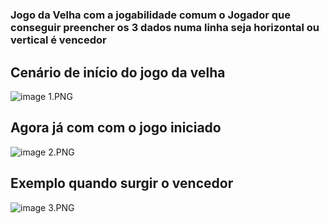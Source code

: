 <h1 align="center">
  <p alt = "JogoDaVelha" title="#delicinha"  width="200px" />

### Jogo da Velha com a jogabilidade comum o Jogador que conseguir preencher os 3 dados numa linha seja horizontal ou vertical é vencedor

## Cenário de início do jogo da velha

![image 1.PNG](https://github.com/YcaroSilva/JogoDaVelha/blob/master/image%201.PNG)

## Agora já com com o jogo iniciado

![image 2.PNG](https://github.com/YcaroSilva/JogoDaVelha/blob/master/image%202.PNG)

## Exemplo quando surgir o vencedor

![image 3.PNG](https://github.com/YcaroSilva/JogoDaVelha/blob/master/image%203.PNG)
